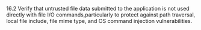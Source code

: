 16.2 Verify that untrusted file data submitted to the application is not used directly with file I/O commands,particularly to protect against path traversal, local file include, file mime type, and OS command injection vulnerabilities.
